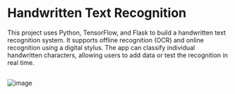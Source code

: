 # Handwritten Text Recognition

This project uses Python, TensorFlow, and Flask to build a handwritten text recognition system. It supports offline recognition (OCR) and online recognition using a digital stylus. The app can classify individual handwritten characters, allowing users to add data or test the recognition in real time.
##
![image](https://github.com/user-attachments/assets/14dec96e-a2f2-4a8b-a339-6216769464dc)
